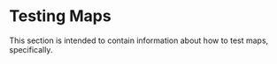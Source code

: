 # Testing Maps

This section is intended to contain information about how to test maps, specifically.
